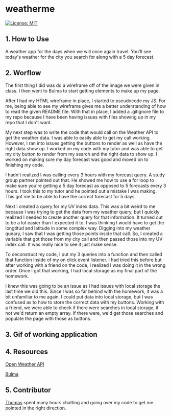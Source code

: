 # weatherme

[![License: MIT](https://img.shields.io/badge/License-MIT-yellow.svg)](https://opensource.org/licenses/MIT)

## 1. How to Use

A weather app for the days when we will once again travel. You'll see today's weather for the city you search for along with a 5 day forecast.

## 2. Worflow

The first thing I did was do a wireframe off of the image we were given in class. I then went to Bulma to start getting elements to make up my page.

After I had my HTML wireframe in place, I started to pseudocode my JS. For me, being able to see my wireframe gives me a better understanding of how to read the given README file. With that in place, I added a .gitignore file to my repo because I have been having issues with files showing up in my repo that I don't want.

My next step was to write the code that would call on the Weather API to get the weather data. I was able to easily able to get my call working. However, I ran into issues getting the buttons to render as well as have the right data show up. I worked on my code with my tutor and was able to get my city button to render from my search and the right data to show up. I worked on making sure my day forecast was good and moved on to finishing my code.

I hadn't realized I was calling every 3 hours with my forecast query. A study group partner pointed out that. He showed me how to use a for loop to make sure you're getting a 5 day forecast as opposed to 5 forecasts every 3 hours. I took this to my tutor and he pointed out a mistake I was making. This got me to be able to have the correct forecast for 5 days.

Next I created a query for my UV index data. This was a bit weird to me because I was trying to get the data from my weather query, but I quickly realized I needed to create another query for that information. It turned out to be a lot easier than I expected it to. I was thinking I would have to get the longtitud and latitude in some complex way. Digging into my weather queary, I saw that I was getting those points inside that call. So, I created a variable that got those from my city call and then passed those into my UV index call. It was really nice to see it just make sense.

To deconstruct my code, I put my 3 queries into a function and then called that function inside of my on click event listener. I had tried this before but after working with a friend on the code, I realized I was doing it in the wrong order. Once I got that working, I had local storage as my final part of the homework.

I knew this was going to be an issue as I had issues with local storage the last time we did this. Since I was so far behind with the homework, it was a bit unfamiliar to me again. I could put data into local storage, but I was confused as to how to store the correct data with my buttons. Working with a friend, we were able to check if there were searches in local storage, if not we'd return an empty array. If there were, we'd get those searches and populate the page with those as buttons.

## 3. Gif of working application

## 4. Resources

[Open Weather API](https://openweathermap.org/)

[Bulma](https://bulma.io/)

## 5. Contributor

[Thomas](https://github.com/Tskading) spent many hours chatting and going over my code to get me pointed in the right direction.
